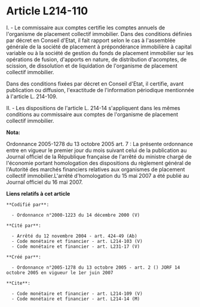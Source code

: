 # Article L214-110

I. - Le commissaire aux comptes certifie les comptes annuels de l'organisme de placement collectif immobilier. Dans des
conditions définies par décret en Conseil d'Etat, il fait rapport selon le cas à l'assemblée générale de la société de
placement à prépondérance immobilière à capital variable ou à la société de gestion du fonds de placement immobilier sur les
opérations de fusion, d'apports en nature, de distribution d'acomptes, de scission, de dissolution et de liquidation de
l'organisme de placement collectif immobilier.

Dans des conditions fixées par décret en Conseil d'Etat, il certifie, avant publication ou diffusion, l'exactitude de
l'information périodique mentionnée à l'article L. 214-109.

II. - Les dispositions de l'article L. 214-14 s'appliquent dans les mêmes conditions au commissaire aux comptes de
l'organisme de placement collectif immobilier.

**Nota:**

Ordonnance 2005-1278 du 13 octobre 2005 art. 7 : La présente ordonnance entre en vigueur le premier jour du mois suivant
celui de la publication au Journal officiel de la République française de l'arrêté du ministre chargé de l'économie portant
homologation des dispositions du règlement général de l'Autorité des marchés financiers relatives aux organismes de placement
collectif immobilier.L'arrêté d'homologation du 15 mai 2007 a été publié au Journal officiel du 16 mai 2007.

**Liens relatifs à cet article**

	**Codifié par**:

	  - Ordonnance n°2000-1223 du 14 décembre 2000 (V)

	**Cité par**:

	  - Arrêté du 12 novembre 2004 - art. 424-49 (Ab)
	  - Code monétaire et financier - art. L214-103 (V)
	  - Code monétaire et financier - art. L231-17 (V)

	**Créé par**:

	  - Ordonnance n°2005-1278 du 13 octobre 2005 - art. 2 () JORF 14 octobre 2005 en vigueur le 1er juin 2007

	**Cite**:

	  - Code monétaire et financier - art. L214-109 (V)
	  - Code monétaire et financier - art. L214-14 (M)
